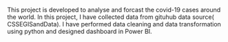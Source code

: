 This project is developed to analyse and forcast the covid-19 cases around the world.
In this project, I have collected data from gituhub data source( CSSEGISandData).
I have performed data cleaning and data transformation using python and designed dashboard in Power BI.
